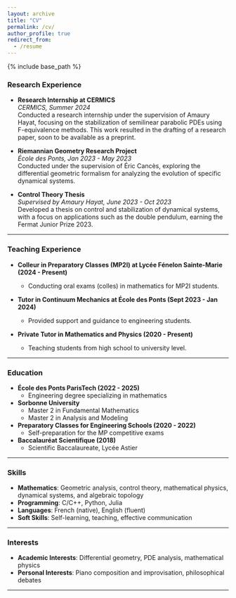 ```yaml
---
layout: archive
title: "CV"
permalink: /cv/
author_profile: true
redirect_from:
  - /resume
---
```

{% include base_path %}

### Research Experience

- **Research Internship at CERMICS**  
  *CERMICS, Summer 2024*  
  Conducted a research internship under the supervision of Amaury Hayat, focusing on the stabilization of semilinear parabolic PDEs using F-equivalence methods. This work resulted in the drafting of a research paper, soon to be available as a preprint.

- **Riemannian Geometry Research Project**  
  *École des Ponts, Jan 2023 - May 2023*  
  Conducted under the supervision of Éric Cancès, exploring the differential geometric formalism for analyzing the evolution of specific dynamical systems.

- **Control Theory Thesis**  
  *Supervised by Amaury Hayat, June 2023 - Oct 2023*  
  Developed a thesis on control and stabilization of dynamical systems, with a focus on applications such as the double pendulum, earning the Fermat Junior Prize 2023.

---

### Teaching Experience

- **Colleur in Preparatory Classes (MP2I) at Lycée Fénelon Sainte-Marie (2024 - Present)**
  - Conducting oral exams (colles) in mathematics for MP2I students.

- **Tutor in Continuum Mechanics at École des Ponts (Sept 2023 - Jan 2024)**
  - Provided support and guidance to engineering students.

- **Private Tutor in Mathematics and Physics (2020 - Present)**
  - Teaching students from high school to university level.

---

### Education

- **École des Ponts ParisTech (2022 - 2025)**
  - Engineering degree specializing in mathematics
- **Sorbonne University**
  - Master 2 in Fundamental Mathematics
  - Master 2 in Analysis and Modeling
- **Preparatory Classes for Engineering Schools (2020 - 2022)**
  - Self-preparation for the MP competitive exams
- **Baccalauréat Scientifique (2018)**
  - Scientific Baccalaureate, Lycée Astier

---

### Skills

- **Mathematics**: Geometric analysis, control theory, mathematical physics, dynamical systems, and algebraic topology
- **Programming**: C/C++, Python, Julia
- **Languages**: French (native), English (fluent)
- **Soft Skills**: Self-learning, teaching, effective communication

---

### Interests

- **Academic Interests**: Differential geometry, PDE analysis, mathematical physics
- **Personal Interests**: Piano composition and improvisation, philosophical debates

---

